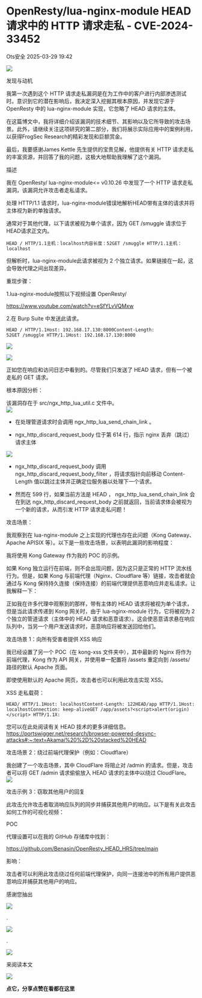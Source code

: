 #  OpenResty/lua-nginx-module HEAD 请求中的 HTTP 请求走私 - CVE-2024-33452   
 Ots安全   2025-03-29 19:42  
  
![](https://mmbiz.qpic.cn/mmbiz_gif/bL2iaicTYdZn7gtxSFZlfuCW6AdQib8Q1onbR0U2h9icP1eRO6wH0AcyJmqZ7USD0uOYncCYIH7ZEE8IicAOPxyb9IA/640?wx_fmt=gif "")  
  
发现与动机  
  
我第一次遇到这个 HTTP 请求走私漏洞是在为工作中的客户进行内部渗透测试时。意识到它的潜在影响后，我决定深入挖掘其根本原因，并发现它源于 OpenResty 中的 lua-nginx-module 实现，它忽略了 HEAD 请求的主体。  
  
在这篇博文中，我将详细介绍该漏洞的技术细节、其影响以及它所导致的攻击场景。此外，请继续关注这项研究的第二部分，我们将展示实际应用中的案例利用，以获得FrogSec Research的精彩发现和巨额赏金。  
  
最后，我要感谢James Kettle 先生提供的宝贵见解，他提供有关 HTTP 请求走私的丰富资源，并回答了我的问题，这极大地帮助我理解了这个漏洞。  
  
描述  
  
我在 OpenResty/ lua-nginx-module<= v0.10.26 中发现了一个 HTTP 请求走私漏洞，该漏洞允许攻击者走私请求。  
  
处理 HTTP/1.1 请求时，lua-nginx-module错误地解析HEAD带有主体的请求并将主体视为新的单独请求。  
  
通常对于其他代理，以下请求被视为单个请求，因为 GET /smuggle 请求位于HEAD请求正文内。  
  
```
HEAD / HTTP/1.1主机：localhost内容长度：52GET /smuggle HTTP/1.1主机：localhost
```  
  
  
但解析时，lua-nginx-module此请求被视为 2 个独立请求。如果链接在一起，这会导致代理之间出现差异。  
  
重现步骤：  
  
1.lua-nginx-module按照以下视频设置 OpenResty/  
  
https://www.youtube.com/watch?v=eSfYLvVQMxw  
  
2.在 Burp Suite 中发送此请求。  
  
```
HEAD / HTTP/1.1Host: 192.168.17.130:8000Content-Length: 52GET /smuggle HTTP/1.1Host: 192.168.17.130:8000
```  
  
  
![](https://mmbiz.qpic.cn/sz_mmbiz_png/rWGOWg48tacgmE17E2Gwxkc6aUGC0oCloyaAAJCWNDc3G12DthZH0mfauEWOQFBES1hAmMBM04Q9MU5iby3ibeJw/640?wx_fmt=png&from=appmsg "")  
  
![](https://mmbiz.qpic.cn/sz_mmbiz_png/rWGOWg48tacgmE17E2Gwxkc6aUGC0oCl9qFFR5YjPMz450IcyDyiakvwfOHJaqAAPyibzRvs1LdmBHMmoxBu1HjQ/640?wx_fmt=png&from=appmsg "")  
  
正如您在响应和访问日志中看到的。尽管我们只发送了 HEAD 请求，但有一个被走私的 GET 请求。  
  
根本原因分析：  
  
该漏洞存在于 src/ngx_http_lua_util.c 文件中。  
![](https://mmbiz.qpic.cn/sz_mmbiz_png/rWGOWg48tacgmE17E2Gwxkc6aUGC0oClrztUQnTiaiaNN9icFsp4ib9WgRWtBqKA5SWp5sXSMNgxjSBJt9RZaSgfNA/640?wx_fmt=png&from=appmsg "")  
- 在处理管道请求时会调用 ngx_http_lua_send_chain_link 。  
  
- ngx_http_discard_request_body 位于第 614 行，指示 nginx 丢弃（跳过）请求主体  
  
![](https://mmbiz.qpic.cn/sz_mmbiz_png/rWGOWg48tacgmE17E2Gwxkc6aUGC0oCllbVa7iaV2RzXjYHrfLQbrZUVtN7JnbjYXyQah6ObSM3hYtnV72e1icLg/640?wx_fmt=png&from=appmsg "")  
- ngx_http_discard_request_body 调用 ngx_http_discard_request_body_filter ，将请求指针向前移动 Content-Length 值以跳过主体并正确定位服务器以处理下一个请求。  
  
- 然而在 599 行，如果当前方法是 HEAD ， ngx_http_lua_send_chain_link 会在到达 ngx_http_discard_request_body 之前就返回，当前请求体会被视为一个新的请求，从而引发 HTTP 请求走私问题！  
  
攻击场景：  
  
我观察到在 lua-nginx-module 之上实现的代理也存在此问题（Kong Gateway、Apache APISIX 等）。以下是一些攻击场景，以表明此漏洞的影响程度：  
  
我将使用 Kong Gateway 作为我的 POC 的示例。  
  
如果 Kong 独立运行在前端，则不会出现问题，因为这只是正常的 HTTP 流水线行为。但是，如果 Kong 与前端代理（Nginx、Cloudflare 等）链接，攻击者就会通过与 Kong 保持持久连接（保持连接）的前端代理提供恶意响应并走私请求。让我解释一下：  
  
正如我在许多代理中观察到的那样，带有主体的 HEAD 请求将被视为单个请求，但是当此请求传递到 Kong 网关时，由于 lua-nginx-module 行为，它将被视为 2 个独立的管道请求（主体中的 HEAD 请求和恶意请求）。这会使恶意请求悬在响应队列中，当另一个用户发送请求时，恶意响应将被发送回给他们。  
  
攻击场景 1：向所有受害者提供 XSS 响应  
  
我已经设置了另一个 POC（在 kong-xss 文件夹中），其中最新的 Nginx 将作为前端代理，Kong 作为 API 网关，并使用单一配置将 /assets 重定向到 /assets/ 路径的默认 Apache 页面。  
  
即使使用默认的 Apache 网页，攻击者也可以利用此攻击实现 XSS。  
  
XSS 走私载荷：  
  
```
HEAD/ HTTP/1.1Host: localhostContent-Length: 122HEAD/app HTTP/1.1Host: localhostConnection: keep-aliveGET /app/assets?<script>alert(origin)</script> HTTP/1.1X:
```  
  
  
  
您可以在此处阅读有关 HEAD 技术的更多详细信息。  
https://portswigger.net/research/browser-powered-desync-attacks#:~:text=Akamai%20%2D%20stacked%20HEAD  
  
攻击场景 2：绕过前端代理保护（例如：Cloudflare）  
  
我创建了一个攻击场景，其中 CloudFlare 将阻止对 /admin 的请求。但是，攻击者可以将 GET /admin 请求偷偷放入 HEAD 请求的主体中以绕过 CloudFlare。  
![](https://mmbiz.qpic.cn/sz_mmbiz_png/rWGOWg48tacgmE17E2Gwxkc6aUGC0oClk2sYPgcYLWibhfE0eic1CDjQAADeicDn29ibiaq2BDZV3xejYTicDMib40dmw/640?wx_fmt=png&from=appmsg "")  
  
攻击示例 3：窃取其他用户的回复  
  
此攻击允许攻击者取消响应队列的同步并捕获其他用户的响应。以下是有关此攻击如何工作的可视化视频：  
  
  
POC  
  
代理设置可以在我的 GitHub 存储库中找到：  
  
https://github.com/Benasin/OpenResty_HEAD_HRS/tree/main  
  
影响：  
  
攻击者可以利用此攻击绕过任何前端代理保护，向同一连接池中的所有用户提供恶意响应并捕获其他用户的响应。  
  
  
  
感谢您抽出  
  
![](https://mmbiz.qpic.cn/mmbiz_gif/Ljib4So7yuWgdSBqOibtgiaYWjL4pkRXwycNnFvFYVgXoExRy0gqCkqvrAghf8KPXnwQaYq77HMsjcVka7kPcBDQw/640?wx_fmt=gif "")  
  
.  
  
![](https://mmbiz.qpic.cn/mmbiz_gif/Ljib4So7yuWgdSBqOibtgiaYWjL4pkRXwycd5KMTutPwNWA97H5MPISWXLTXp0ibK5LXCBAXX388gY0ibXhWOxoEKBA/640?wx_fmt=gif "")  
  
.  
  
![](https://mmbiz.qpic.cn/mmbiz_gif/Ljib4So7yuWgdSBqOibtgiaYWjL4pkRXwycU99fZEhvngeeAhFOvhTibttSplYbBpeeLZGgZt41El4icmrBibojkvLNw/640?wx_fmt=gif "")  
  
来阅读本文  
  
![](https://mmbiz.qpic.cn/mmbiz_gif/Ljib4So7yuWge7Mibiad1tV0iaF8zSD5gzicbxDmfZCEL7vuOevN97CwUoUM5MLeKWibWlibSMwbpJ28lVg1yj1rQflyQ/640?wx_fmt=gif "")  
  
**点它，分享点赞在看都在这里**  
  
  
